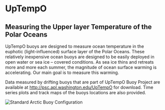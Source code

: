 # UpTempO
## Measuring the Upper layer Temperature of the Polar Oceans

UpTempO buoys are designed to measure ocean temperature in the euphotic (light-influenced) 
surface layer of the Polar Oceans. These relatively inexpensive ocean buoys are designed to 
be easily deployed in open water or sea ice – covered conditions. As sea ice thins and retreats 
more and more each summer, the magnitude of ocean surface warming is accelerating. Our main goal 
is to measure this warming.

Data measured by drifting buoys that are part of UpTempO Buoy Project are available at 
http://psc.apl.washington.edu/UpTempO for download. Time series plots and track maps of the buoys
locations are also provided.

![Standard Arctic Buoy Configuration](https://github.com/suzanne64/UpTempO/issues/1#issue-1119698696)
